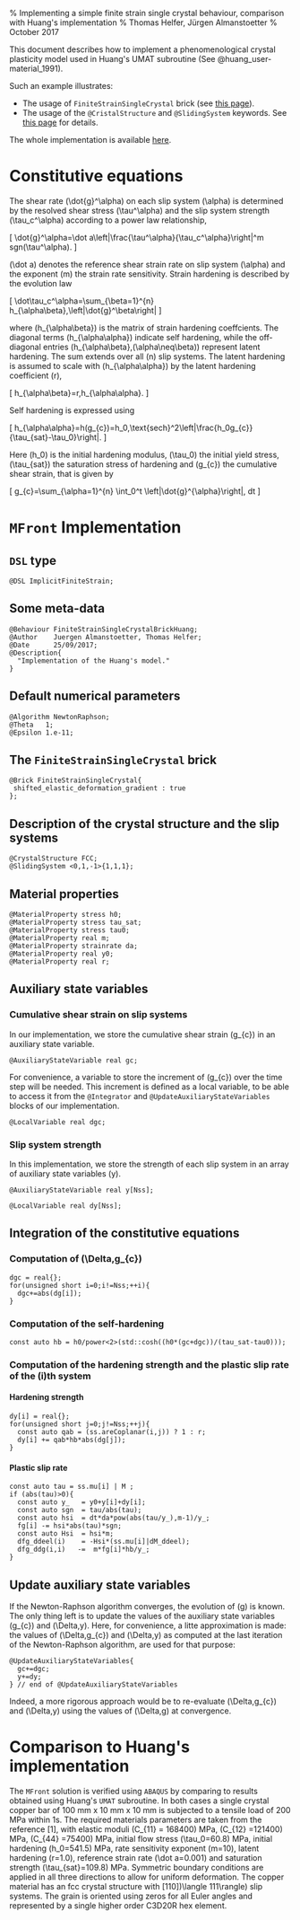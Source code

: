 % Implementing a simple finite strain single crystal behaviour, comparison with Huang's implementation
% Thomas Helfer, Jürgen Almanstoetter
% October 2017

This document describes how to implement a phenomenological crystal
plasticity model used in Huang's UMAT subroutine (See
@huang_user-material_1991).

Such an example illustrates:

- The usage of `FiniteStrainSingleCrystal` brick (see
  [this page](finitestrainsinglecrystal.html)).
- The usage of the `@CristalStructure` and `@SlidingSystem`
  keywords. See [this page](singlecrystal.html) for details.

The whole implementation is available
[here](./gallery/finitestrainsinglecrystal/FiniteStrainSingleCrystalHuang.mfront).

# Constitutive equations

The shear rate \(\dot{g}^\alpha\) on each slip system \(\alpha\) is
determined by the resolved shear stress \(\tau^\alpha\) and the slip
system strength \(\tau_c^\alpha\) according to a power law
relationship,

\[
\dot{g}^\alpha=\dot a\left|\frac{\tau^\alpha}{\tau_c^\alpha}\right|^m sgn(\tau^\alpha).
\]

\(\dot a\) denotes the reference shear strain rate on slip system
\(\alpha\) and the exponent \(m\) the strain rate sensitivity. Strain
hardening is described by the evolution law

\[
\dot\tau_c^\alpha=\sum_{\beta=1}^{n} h_{\alpha\beta}\,\left|\dot{g}^\beta\right|
\]

where \(h_{\alpha\beta}\) is the matrix of strain hardening
coeffcients. The diagonal terms \(h_{\alpha\alpha}\) indicate self
hardening, while the off-diagonal entries
\(h_{\alpha\beta}\,(\alpha\neq\beta)\) represent latent hardening. The
sum extends over all \(n\) slip systems. The latent hardening is
assumed to scale with \(h_{\alpha\alpha}\) by the latent hardening
coefficient \(r\),

\[
h_{\alpha\beta}=r\,h_{\alpha\alpha}.
\]

Self hardening is expressed using

\[
h_{\alpha\alpha}=h(g_{c})=h_0\,\text{sech}^2\left|\frac{h_0g_{c}}{\tau_{sat}-\tau_0}\right|.
\]

Here \(h_0\) is the initial hardening modulus, \(\tau_0\) the initial
yield stress, \(\tau_{sat}\) the saturation stress of hardening and
\(g_{c}\) the cumulative shear strain, that is given by

\[
g_{c}=\sum_{\alpha=1}^{n} \int_0^t \left|\dot{g}^{\alpha}\right|\, dt
\]

# `MFront` Implementation

## `DSL` type

~~~~{.cpp}
@DSL ImplicitFiniteStrain;
~~~~

## Some meta-data

~~~~{.cpp}
@Behaviour FiniteStrainSingleCrystalBrickHuang;
@Author    Juergen Almanstoetter, Thomas Helfer;
@Date      25/09/2017;
@Description{
  "Implementation of the Huang's model."
}
~~~~

## Default numerical parameters

~~~~{.cpp}
@Algorithm NewtonRaphson;
@Theta   1;
@Epsilon 1.e-11;
~~~~

## The `FiniteStrainSingleCrystal` brick

~~~~{.cpp}
@Brick FiniteStrainSingleCrystal{
 shifted_elastic_deformation_gradient : true
};
~~~~

## Description of the crystal structure and the slip systems

~~~~{.cpp}
@CrystalStructure FCC;
@SlidingSystem <0,1,-1>{1,1,1};
~~~~

## Material properties

~~~~{.cpp}
@MaterialProperty stress h0;
@MaterialProperty stress tau_sat;
@MaterialProperty stress tau0;
@MaterialProperty real m;
@MaterialProperty strainrate da;
@MaterialProperty real y0;
@MaterialProperty real r;
~~~~

## Auxiliary state variables

### Cumulative shear strain on slip systems

In our implementation, we store the cumulative shear strain \(g_{c}\)
in an auxiliary state variable.

~~~~{.cpp}
@AuxiliaryStateVariable real gc;
~~~~

For convenience, a variable to store the increment of \(g_{c}\) over
the time step will be needed. This increment is defined as a local
variable, to be able to access it from the `@Integrator` and
`@UpdateAuxiliaryStateVariables` blocks of our implementation.

~~~~{.cpp}
@LocalVariable real dgc; 
~~~~

### Slip system strength 

In this implementation, we store the strength of each slip system in
an array of auxiliary state variables \(y).

~~~~{.cpp}
@AuxiliaryStateVariable real y[Nss];
~~~~

~~~~{.cpp}
@LocalVariable real dy[Nss];
~~~~

## Integration of the constitutive equations

### Computation of \(\Delta\,g_{c}\)

~~~~{.cpp}
dgc = real{};
for(unsigned short i=0;i!=Nss;++i){
  dgc+=abs(dg[i]);
}
~~~~

### Computation of the self-hardening

~~~~{.cpp}
const auto hb = h0/power<2>(std::cosh((h0*(gc+dgc))/(tau_sat-tau0)));
~~~~

### Computation of the hardening strength and the plastic slip rate of the \(i\)th system

#### Hardening strength

~~~~{.cpp}
dy[i] = real{};
for(unsigned short j=0;j!=Nss;++j){
  const auto qab = (ss.areCoplanar(i,j)) ? 1 : r;
  dy[i] += qab*hb*abs(dg[j]);
}
~~~~

#### Plastic slip rate

~~~~{.cpp}
const auto tau = ss.mu[i] | M ;
if (abs(tau)>0){
  const auto y_   = y0+y[i]+dy[i];
  const auto sgn  = tau/abs(tau);
  const auto hsi  = dt*da*pow(abs(tau/y_),m-1)/y_;
  fg[i] -= hsi*abs(tau)*sgn;
  const auto Hsi  = hsi*m;
  dfg_ddeel(i)    = -Hsi*(ss.mu[i]|dM_ddeel);
  dfg_ddg(i,i)   -=  m*fg[i]*hb/y_;
}
~~~~

## Update auxiliary state variables

If the Newton-Raphson algorithm converges, the evolution of \(g\) is
known. The only thing left is to update the values of the auxiliary
state variables \(g_{c}\) and \(\Delta\,y\). Here, for convenience, a
litte approximation is made: the values of \(\Delta\,g_{c}\) and
\(\Delta\,y\) as computed at the last iteration of the Newton-Raphson
algorithm, are used for that purpose:

~~~~{.cpp}
@UpdateAuxiliaryStateVariables{
  gc+=dgc;
  y+=dy;
} // end of @UpdateAuxiliaryStateVariables
~~~~

Indeed, a more rigorous approach would be to re-evaluate
\(\Delta\,g_{c}\) and \(\Delta\,y\) using the values of \(\Delta\,g\)
at convergence.

# Comparison to Huang's implementation

The `MFront` solution is verified using `ABAQUS` by comparing to
results obtained using Huang's `UMAT` subroutine. In both cases a
single crystal copper bar of 100 mm x 10 mm x 10 mm is subjected to a
tensile load of 200 MPa within 1s.  The required materials parameters
are taken from the reference [1], with elastic moduli \(C_{11} =
168400\) MPa, \(C_{12} =121400\) MPa, \(C_{44} =75400\) MPa, initial
flow stress \(\tau_0=60.8\) MPa, initial hardening \(h_0=541.5\) MPa,
rate sensitivity exponent \(m=10\), latent hardening \(r=1.0\),
reference strain rate \(\dot a=0.001\) and saturation strength
\(\tau_{sat}=109.8\) MPa.  Symmetric boundary conditions are applied
in all three directions to allow for uniform deformation. The copper
material has an fcc crystal structure with [110]\)\langle 111\rangle\)
slip systems. The grain is oriented using zeros for all Euler angles
and represented by a single higher order C3D20R hex element.

